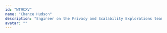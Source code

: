 ```yaml
---
id: "WT9CXV"
name: "Chance Hudson"
description: "Engineer on the Privacy and Scalability Explorations team at the EF."
avatar: ""
---
```

